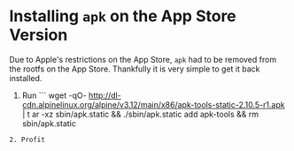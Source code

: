 # Installing `apk` on the App Store Version
Due to Apple's restrictions on the App Store, `apk` had to be removed from the rootfs on the App Store. Thankfully it is very simple to get it back installed.
1. Run ```
wget -qO- http://dl-cdn.alpinelinux.org/alpine/v3.12/main/x86/apk-tools-static-2.10.5-r1.apk | t
ar -xz sbin/apk.static && ./sbin/apk.static add apk-tools && rm sbin/apk.static
```
2. Profit